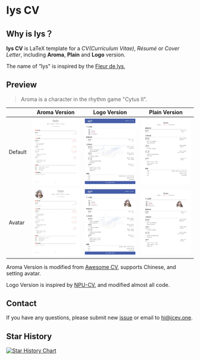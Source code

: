# Iys CV

## Why is Iys？

**Iys CV** is LaTeX template for a *CV(Curriculum Vitae)*, *Résumé* or *Cover Letter*, including **Aroma**, **Plain** and **Logo** version. 

The name of ”lys" is inspired by the [Fleur de lys](https://fr.wikipedia.org/wiki/Fleur_de_lys), 

## Preview

> Aroma is a character in the rhythm game "Cytus II".

|         | Aroma Version                                | Logo Version                               | Plain Version                                |
| ------- | -------------------------------------------- | ------------------------------------------ | -------------------------------------------- |
| Default | ![Aroma-Default](.\assets\Aroma-Default.png) | ![Logo-Default](.\assets\Logo-Default.png) | ![Plain-Default](.\assets\Plain-Default.png) |
| Avatar  | ![Aroma_Avatar](.\assets\Aroma-Avatar.png)   | ![Logo_Avatar](.\assets\Logo-Avatar.png)   | ![Plain-Avatar](.\assets\Plain-Avatar.png)   |

Aroma Version is modified from  [Awesome CV](https://github.com/posquit0/Awesome-CV),  supports Chinese, and setting avatar. 

Logo Version is inspired by [NPU-CV](https://www.overleaf.com/latex/templates/npu-cv/mncqzxhvfzrx), and modified almost all code.

## Contact

If you have any questions, please submit new [issue](https://github.com/IceySwan/CV/issues/new) or email to [hi@icey.one](mailto:hi@icey.one). 

## Star History

[![Star History Chart](https://api.star-history.com/svg?repos=IceySwan/Iys-CV&type=Date)](https://star-history.com/#IceySwan/Iys-CV&Date)
